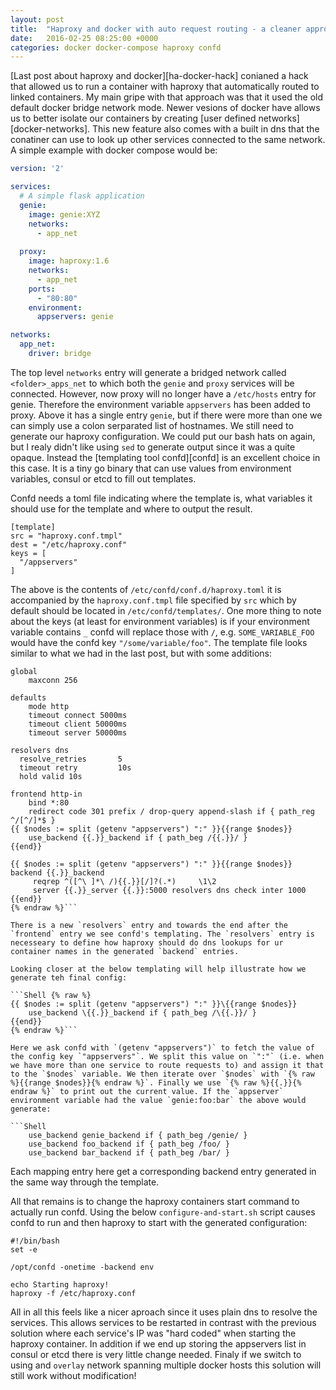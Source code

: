 ```yaml
---
layout: post
title:  "Haproxy and docker with auto request routing - a cleaner approach"
date:   2016-02-25 08:25:00 +0000
categories: docker docker-compose haproxy confd
---
```


[Last post about haproxy and docker][ha-docker-hack] conianed a hack that allowed us to run a container with haproxy that automatically routed to linked containers. My main gripe with that approach was that it used the old default docker bridge network mode. Newer vesions of docker have allows us to better isolate our containers by creating [user defined networks][docker-networks]. This new feature also comes with a built in dns that the conatiner can use to look up other services connected to the same network. A simple example with docker compose would be:

```YAML
version: '2'

services:
  # A simple flask application
  genie:
    image: genie:XYZ
    networks:
      - app_net
    
  proxy:
    image: haproxy:1.6
    networks:
      - app_net
    ports: 
      - "80:80"
    environment:
      appservers: genie

networks:
  app_net:
    driver: bridge
```

The top level `networks` entry will generate a bridged network called `<folder>_apps_net` to which both the `genie` and `proxy` services will be connected. However, now proxy will no longer have a `/etc/hosts` entry for genie. Therefore the environment variable `appservers` has been added to proxy. Above it has a single entry `genie`, but if there were more than one we can simply use a colon serparated list of hostnames. We still need to generate our haproxy configuration. We could put our bash hats on again, but I realy didn't like using `sed` to generate output since it was a quite opaque. Instead the [templating tool confd][confd] is an excellent choice in this case. It is a tiny go binary that can use values from environment variables, consul or etcd to fill out templates.

Confd needs a toml file indicating where the template is, what variables it should use for the template and where to output the result.

```Shell
[template]
src = "haproxy.conf.tmpl"
dest = "/etc/haproxy.conf"
keys = [
  "/appservers"
]
```

The above is the contents of `/etc/confd/conf.d/haproxy.toml` it is accompanied by the `haproxy.conf.tmpl` file specified by `src` which by default should be located in `/etc/confd/templates/`. One more thing to note about the keys (at least for environment variables) is if your environment variable contains `_` confd will replace those with `/`, e.g. `SOME_VARIABLE_FOO` would have the confd key `"/some/variable/foo"`. The template file looks similar to what we had in the last post, but with some additions:

```Shell {% raw %}
global
    maxconn 256

defaults
    mode http
    timeout connect 5000ms
    timeout client 50000ms
    timeout server 50000ms

resolvers dns
  resolve_retries       5
  timeout retry         10s
  hold valid 10s

frontend http-in
    bind *:80
    redirect code 301 prefix / drop-query append-slash if { path_reg ^/[^/]*$ }
{{ $nodes := split (getenv "appservers") ":" }}{{range $nodes}}
    use_backend {{.}}_backend if { path_beg /{{.}}/ }
{{end}}

{{ $nodes := split (getenv "appservers") ":" }}{{range $nodes}}
backend {{.}}_backend
     reqrep ^([^\ ]*\ /){{.}}[/]?(.*)     \1\2
     server {{.}}_server {{.}}:5000 resolvers dns check inter 1000 
{{end}}
{% endraw %}```

There is a new `resolvers` entry and towards the end after the `frontend` entry we see confd's templating. The `resolvers` entry is necesseary to define how haproxy should do dns lookups for ur container names in the generated `backend` entries.

Looking closer at the below templating will help illustrate how we generate teh final config:

```Shell {% raw %}
{{ $nodes := split (getenv "appservers") ":" }}\{{range $nodes}}
    use_backend \{{.}}_backend if { path_beg /\{{.}}/ }
{{end}}
{% endraw %}```

Here we ask confd with `(getenv "appservers")` to fetch the value of the config key `"appservers"`. We split this value on `":"` (i.e. when we have more than one service to route requests to) and assign it that to the `$nodes` variable. We then iterate over `$nodes` with `{% raw %}{{range $nodes}}{% endraw %}`. Finally we use `{% raw %}{{.}}{% endraw %}` to print out the current value. If the `appserver` environment variable had the value `genie:foo:bar` the above would generate:

```Shell
    use_backend genie_backend if { path_beg /genie/ }
    use_backend foo_backend if { path_beg /foo/ }
    use_backend bar_backend if { path_beg /bar/ }
```

Each mapping entry here get a corresponding backend entry generated in the same way through the template.

All that remains is to change the haproxy containers start command to actually run confd. Using the below `configure-and-start.sh` script causes confd to run and then haproxy to start with the generated configuration:

```Shell
#!/bin/bash
set -e

/opt/confd -onetime -backend env

echo Starting haproxy!
haproxy -f /etc/haproxy.conf
```

All in all this feels like a nicer aproach since it uses plain dns to resolve the services. This allows services to be restarted in contrast with the previous solution where each service's IP was "hard coded" when starting the haproxy container. In addition if we end up storing the appservers list in consul or etcd there is very little change needed. Finaly if we switch to using and `overlay` network spanning multiple docker hosts this solution will still work without modification!